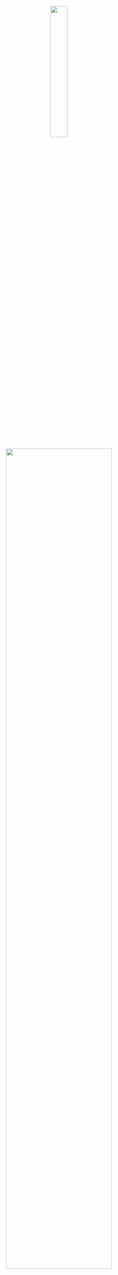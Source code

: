 <p align="center">
<img src="https://i.imgur.com/xHIkGo9.png" width="30%">
</p>
<p align="center">
<img src="https://github.com/ec-coding/VT-Lecture/blob/main/img/pokedrafts-vt-2.gif" width="75%">
</p>
<h2 align="center">A demonstration of the View Transition API and its capabilities</h2>

## How It's Made:

**Tech used:**
    <img src="https://img.shields.io/static/v1?label=|&message=HTML5&color=285f65&style=plastic&logo=html5"/>
    <img src="https://img.shields.io/static/v1?label=|&message=CSS3&color=285f65&style=plastic&logo=css3"/>
    <img src="https://img.shields.io/static/v1?label=|&message=JAVASCRIPT&color=3c7f5d&style=plastic&logo=javascript"/>
    <img src="https://img.shields.io/static/v1?label=|&message=BOOTSTRAP&color=316c5e&style=plastic&logo=bootstrap"/>
    <img src="https://img.shields.io/static/v1?label=|&message=NODE.JS&color=cdf998&style=plastic&logo=node.js"/>	
    <img src="https://img.shields.io/static/v1?label=|&message=EXPRESS&color=bbb111&style=plastic&logo=express"/>

## Optimizations
- Add additional update operations to identify & replace additional quote entries.
- Integrate animations upon html element refresh.
- Enable mobile-friendly viewports.

## Lessons Learned:
- EJS (Embedded JavaScript)
    - Using template engine-specific syntax to generate additional HTML via JavaScript

- CSS
    - Experimented with box shadows and background image integration
    - Tested font imports to simulate those used in the TRON: Legacy film

- JavaScript
    - Database handling using MongoDB integration via MongoClient
    - Create operations using POST methods to publish user quote entries
    - Read operations using GET methods to render results on .ejs sheet 
    - Update operations using PUT methods to swap specific quote entries with a designated replacement
    - Delete operations using DELETE methods to remove replacement quotes
